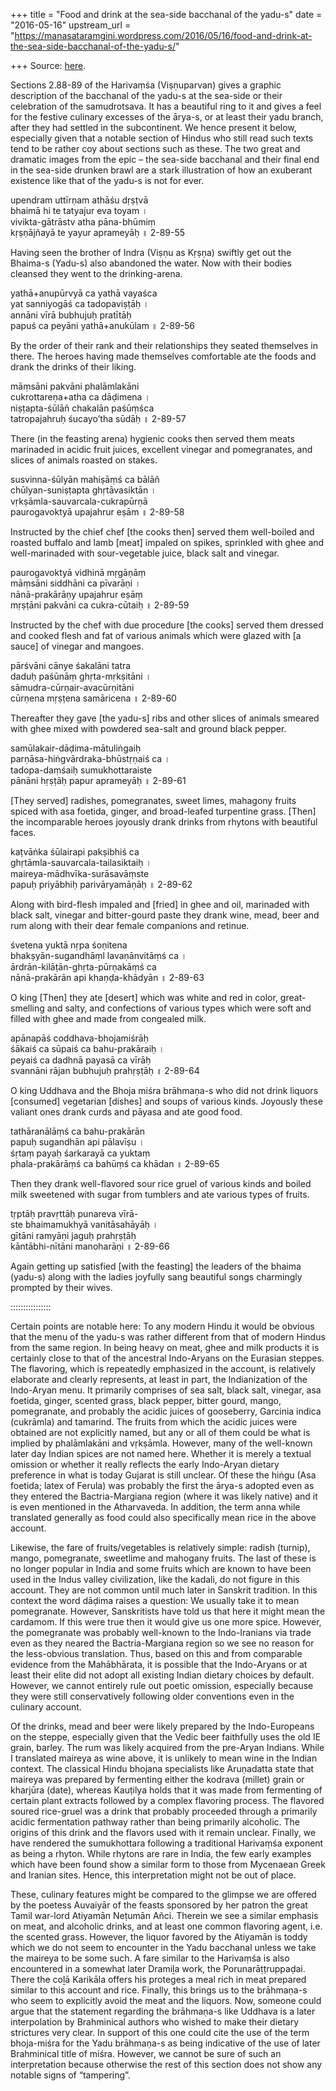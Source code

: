 +++
title = "Food and drink at the sea-side bacchanal of the yadu-s"
date = "2016-05-16"
upstream_url = "https://manasataramgini.wordpress.com/2016/05/16/food-and-drink-at-the-sea-side-bacchanal-of-the-yadu-s/"

+++
Source: [here](https://manasataramgini.wordpress.com/2016/05/16/food-and-drink-at-the-sea-side-bacchanal-of-the-yadu-s/).

Sections 2.88-89 of the Harivaṃśa (Viṣṇuparvan) gives a graphic description of the bacchanal of the yadu-s at the sea-side or their celebration of the samudrotsava. It has a beautiful ring to it and gives a feel for the festive culinary excesses of the ārya-s, or at least their yadu branch, after they had settled in the subcontinent. We hence present it below, especially given that a notable section of Hindus who still read such texts tend to be rather coy about sections such as these. The two great and dramatic images from the epic – the sea-side bacchanal and their final end in the sea-side drunken brawl are a stark illustration of how an exuberant existence like that of the yadu-s is not for ever.

upendram uttīrṇam athāśu dṛṣṭvā  
bhaimā hi te tatyajur eva toyam ।  
vivikta-gātrāstv atha pāna-bhūmiṃ  
kṛṣṇājñayā te yayur aprameyāḥ ॥ 2-89-55

Having seen the brother of Indra (Viṣṇu as Kṛṣṇa) swiftly get out the Bhaima-s (Yadu-s) also abandoned the water. Now with their bodies cleansed they went to the drinking-arena.

yathā+anupūrvyā ca yathā vayaśca  
yat sanniyogāś ca tadopaviṣṭāḥ ।  
annāni vīrā bubhujuḥ pratītāḥ  
papuś ca peyāni yathā+anukūlam ॥ 2-89-56

By the order of their rank and their relationships they seated themselves in there. The heroes having made themselves comfortable ate the foods and drank the drinks of their liking.

māṃsāni pakvāni phalāmlakāni  
cukrottareṇa+atha ca dāḍimena ।  
niṣṭapta-śūlāñ chakalān paśūṃśca  
tatropajahruḥ śucayo’tha sūdāḥ ॥ 2-89-57

There (in the feasting arena) hygienic cooks then served them meats marinaded in acidic fruit juices, excellent vinegar and pomegranates, and slices of animals roasted on stakes.

susvinna-śūlyān mahiṣāṃś ca bālāñ  
chūlyan-suniṣṭapta ghṛtāvasiktān ।  
vṛkṣāmla-sauvarcala-cukrapūrṇā  
paurogavoktyā upajahrur eṣām ॥ 2-89-58

Instructed by the chief chef \[the cooks then\] served them well-boiled and roasted buffalo and lamb \[meat\] impaled on spikes, sprinkled with ghee and well-marinaded with sour-vegetable juice, black salt and vinegar.

paurogavoktyā vidhinā mṛgāṇāṃ  
māṃsāni siddhāni ca pīvarāṇi ।  
nānā-prakārāṇy upajahrur eṣāṃ  
mṛṣṭāni pakvāni ca cukra-cūtaiḥ ॥ 2-89-59

Instructed by the chef with due procedure \[the cooks\] served them dressed and cooked flesh and fat of various animals which were glazed with \[a sauce\] of vinegar and mangoes.

pārśvāni cānye śakalāni tatra  
daduḥ paśūnāṃ ghṛta-mṛkṣitāni ।  
sāmudra-cūrṇair-avacūrṇitāni  
cūrṇena mṛṣṭena samāricena ॥ 2-89-60

Thereafter they gave \[the yadu-s\] ribs and other slices of animals smeared with ghee mixed with powdered sea-salt and ground black pepper.

samūlakair-dāḍima-mātuliṅgaiḥ  
parṇāsa-hiṅgvārdraka-bhūstṛṇaiś ca ।  
tadopa-daṃśaiḥ sumukhottaraiste  
pānāni hṛṣṭāḥ papur aprameyāḥ ॥ 2-89-61

\[They served\] radishes, pomegranates, sweet limes, mahagony fruits spiced with asa foetida, ginger, and broad-leafed turpentine grass. \[Then\] the incomparable heroes joyously drank drinks from rhytons with beautiful faces.

kaṭvāṅka śūlairapi pakṣibhiś ca  
ghṛtāmla-sauvarcala-tailasiktaiḥ ।  
maireya-mādhvīka-surāsavāṃste  
papuḥ priyābhiḥ parivāryamāṇāḥ ॥ 2-89-62

Along with bird-flesh impaled and \[fried\] in ghee and oil, marinaded with black salt, vinegar and bitter-gourd paste they drank wine, mead, beer and rum along with their dear female companions and retinue.

śvetena yuktā nṛpa śoṇitena  
bhakṣyān-sugandhāṃl lavaṇānvitāṃś ca ।  
ārdrān-kilāṭān-ghṛta-pūrṇakāṃś ca  
nānā-prakārān api khaṇḍa-khādyān ॥ 2-89-63

O king \[Then\] they ate \[desert\] which was white and red in color, great-smelling and salty, and confections of various types which were soft and filled with ghee and made from congealed milk.

apānapāś coddhava-bhojamiśrāḥ  
śākaiś ca sūpaiś ca bahu-prakāraiḥ ।  
peyaiś ca dadhnā payasā ca vīrāḥ  
svannāni rājan bubhujuḥ prahṛṣṭāḥ ॥ 2-89-64

O king Uddhava and the Bhoja miśra brāhmaṇa-s who did not drink liquors \[consumed\] vegetarian \[dishes\] and soups of various kinds. Joyously these valiant ones drank curds and pāyasa and ate good food.

tathāranālāṃś ca bahu-prakārān  
papuḥ sugandhān api pālavīṣu ।  
śṛtaṃ payaḥ śarkarayā ca yuktaṃ  
phala-prakārāṃś ca bahūṃś ca khādan ॥ 2-89-65

Then they drank well-flavored sour rice gruel of various kinds and boiled milk sweetened with sugar from tumblers and ate various types of fruits.

tṛptāḥ pravṛttāḥ punareva vīrā-  
ste bhaimamukhyā vanitāsahāyāḥ ।  
gītāni ramyāṇi jaguḥ prahṛṣṭāḥ  
kāntābhi-nītāni manoharāṇi ॥ 2-89-66

Again getting up satisfied \[with the feasting\] the leaders of the bhaima (yadu-s) along with the ladies joyfully sang beautiful songs charmingly prompted by their wives.

::::::::::::::::

Certain points are notable here: To any modern Hindu it would be obvious that the menu of the yadu-s was rather different from that of modern Hindus from the same region. In being heavy on meat, ghee and milk products it is certainly close to that of the ancestral Indo-Aryans on the Eurasian steppes. The flavoring, which is repeatedly emphasized in the account, is relatively elaborate and clearly represents, at least in part, the Indianization of the Indo-Aryan menu. It primarily comprises of sea salt, black salt, vinegar, asa foetida, ginger, scented grass, black pepper, bitter gourd, mango, pomegranate, and probably the acidic juices of gooseberry, Garcinia indica (cukrāmla) and tamarind. The fruits from which the acidic juices were obtained are not explicitly named, but any or all of them could be what is implied by phalāmlakāni and vṛkṣāmla. However, many of the well-known later day Indian spices are not named here. Whether it is merely a textual omission or whether it really reflects the early Indo-Aryan dietary preference in what is today Gujarat is still unclear. Of these the hiṅgu (Asa foetida; latex of Ferula) was probably the first the ārya-s adopted even as they entered the Bactria-Margiana region (where it was likely native) and it is even mentioned in the Atharvaveda. In addition, the term anna while translated generally as food could also specifically mean rice in the above account.

Likewise, the fare of fruits/vegetables is relatively simple: radish
(turnip), mango, pomegranate, sweetlime and mahogany fruits. The last of
these is no longer popular in India and some fruits which are known to have been used in the Indus valley civilization, like the kadali, do not figure in this account. They are not common until much later in Sanskrit tradition. In this context the word dāḍima raises a question: We usually take it to mean pomegranate. However, Sanskritists have told us that here it might mean the cardamom. If this were true then it would give us one more spice. However, the pomegranate was probably well-known to the Indo-Iranians via trade even as they neared the Bactria-Margiana region so we see no reason for the less-obvious translation. Thus, based on this and from comparable evidence from the Mahābhārata, it is possible that the Indo-Aryans or at least their elite did not adopt all existing Indian dietary choices by default. However, we cannot entirely rule out poetic omission, especially because they were still conservatively following older conventions even in the culinary account.

Of the drinks, mead and beer were likely prepared by the Indo-Europeans on the steppe, especially given that the Vedic beer faithfully uses the old IE grain, barley. The rum was likely acquired from the pre-Aryan Indians. While I translated maireya as wine above, it is unlikely to mean wine in the Indian context. The classical Hindu bhojana specialists like Aruṇadatta state that maireya was prepared by fermenting either the kodrava (millet) grain or kharjūra (date), whereas Kauṭilya holds that it was made from fermenting of certain plant extracts followed by a complex flavoring process. The flavored soured rice-gruel was a drink that probably proceeded through a primarily acidic fermentation pathway rather than being primarily alcoholic. The origins of this drink and the flavors used with it remain unclear. Finally, we have rendered the sumukhottara following a traditional Harivaṃśa exponent as being a rhyton. While rhytons are rare in India, the few early examples which have been found show a similar form to those from Mycenaean Greek and Iranian sites. Hence, this interpretation might not be out of place.

These, culinary features might be compared to the glimpse we are offered by the poetess Auvaiyār of the feasts sponsored by her patron the great Tamil war-lord Atiyamān Neṭumān Añci. Therein we see a similar emphasis on meat, and alcoholic drinks, and at least one common flavoring agent, i.e. the scented grass. However, the liquor favored by the Atiyamān is toddy which we do not seem to encounter in the Yadu bacchanal unless we take the maireya to be some such. A fare similar to the Harivaṃśa is also encountered in a somewhat later Dramiḻa work, the Porunarāṭṭruppaḍai. There the coḻā Karikāla offers his proteges a meal rich in meat prepared similar to this account and rice. Finally, this brings us to the brāhmaṇa-s who seem to explicitly avoid the meat and the liquors. Now, someone could argue that the statement regarding the brāhmaṇa-s like Uddhava is a later interpolation by Brahminical authors who wished to make their dietary strictures very clear. In support of this one could cite the use of the term bhoja-miśra for the Yadu brāhmaṇa-s as being indicative of the use of later Brahminical title of miśra. However, we cannot be sure of such an interpretation because otherwise the rest of this section does not show any notable signs of “tampering”.

